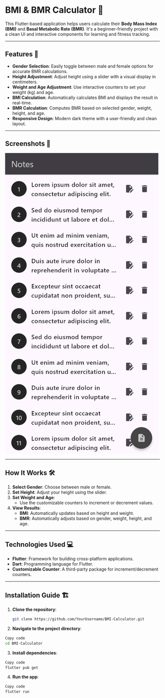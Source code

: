 # BMI & BMR Calculator 📱

This Flutter-based application helps users calculate their **Body Mass Index (BMI)** and **Basal Metabolic Rate (BMR)**. It's a beginner-friendly project with a clean UI and interactive components for learning and fitness tracking.

---

## Features 🚀
- **Gender Selection**: Easily toggle between male and female options for accurate BMR calculations.
- **Height Adjustment**: Adjust height using a slider with a visual display in centimeters.
- **Weight and Age Adjustment**: Use interactive counters to set your weight (kg) and age.
- **BMI Calculation**: Automatically calculates BMI and displays the result in real-time.
- **BMR Calculation**: Computes BMR based on selected gender, weight, height, and age.
- **Responsive Design**: Modern dark theme with a user-friendly and clean layout.

---

## Screenshots 📸

![Home Screen](screenshots/home.png)

---


## How It Works 🛠️

1. **Select Gender**: Choose between male or female.
2. **Set Height**: Adjust your height using the slider.
3. **Set Weight and Age**:
   - Use the customizable counters to increment or decrement values.
4. **View Results**:
   - **BMI**: Automatically updates based on height and weight.
   - **BMR**: Automatically adjusts based on gender, weight, height, and age.

---

## Technologies Used 💻
- **Flutter**: Framework for building cross-platform applications.
- **Dart**: Programming language for Flutter.
- **Customizable Counter**: A third-party package for increment/decrement counters.

---

## Installation Guide 🏗️

1. **Clone the repository**:
   ```bash
   git clone https://github.com/YourUsername/BMI-Calculator.git
   ```


 2. **Navigate to the project directory**:

```bash
Copy code
cd BMI-Calculator
```

3. **Install dependencies**:

```bash
Copy code
flutter pub get
```
4. **Run the app**:

```bash
Copy code
flutter run
```

